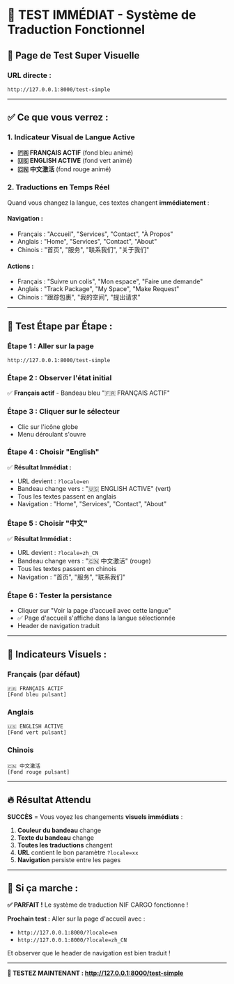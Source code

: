 # 🎯 **TEST IMMÉDIAT - Système de Traduction Fonctionnel**

## 🚀 **Page de Test Super Visuelle**

### **URL directe :**
```
http://127.0.0.1:8000/test-simple
```

---

## ✅ **Ce que vous verrez :**

### **1. Indicateur Visual de Langue Active**
- **🇫🇷 FRANÇAIS ACTIF** (fond bleu animé)
- **🇺🇸 ENGLISH ACTIVE** (fond vert animé) 
- **🇨🇳 中文激活** (fond rouge animé)

### **2. Traductions en Temps Réel**
Quand vous changez la langue, ces textes changent **immédiatement** :

#### **Navigation :**
- Français : "Accueil", "Services", "Contact", "À Propos"
- Anglais : "Home", "Services", "Contact", "About" 
- Chinois : "首页", "服务", "联系我们", "关于我们"

#### **Actions :**
- Français : "Suivre un colis", "Mon espace", "Faire une demande"
- Anglais : "Track Package", "My Space", "Make Request"
- Chinois : "跟踪包裹", "我的空间", "提出请求"

---

## 🧪 **Test Étape par Étape :**

### **Étape 1 :** Aller sur la page
```
http://127.0.0.1:8000/test-simple
```

### **Étape 2 :** Observer l'état initial
✅ **Français actif** - Bandeau bleu "🇫🇷 FRANÇAIS ACTIF"

### **Étape 3 :** Cliquer sur le sélecteur
- Clic sur l'icône globe
- Menu déroulant s'ouvre

### **Étape 4 :** Choisir "English"  
✅ **Résultat Immédiat :**
- URL devient : `?locale=en`
- Bandeau change vers : "🇺🇸 ENGLISH ACTIVE" (vert)
- Tous les textes passent en anglais
- Navigation : "Home", "Services", "Contact", "About"

### **Étape 5 :** Choisir "中文"
✅ **Résultat Immédiat :**
- URL devient : `?locale=zh_CN`
- Bandeau change vers : "🇨🇳 中文激活" (rouge)
- Tous les textes passent en chinois
- Navigation : "首页", "服务", "联系我们"

### **Étape 6 :** Tester la persistance
- Cliquer sur "Voir la page d'accueil avec cette langue"
- ✅ Page d'accueil s'affiche dans la langue sélectionnée
- Header de navigation traduit

---

## 🎨 **Indicateurs Visuels :**

### **Français (par défaut)**
```
🇫🇷 FRANÇAIS ACTIF
[Fond bleu pulsant]
```

### **Anglais**  
```
🇺🇸 ENGLISH ACTIVE
[Fond vert pulsant]
```

### **Chinois**
```
🇨🇳 中文激活  
[Fond rouge pulsant]
```

---

## 🔥 **Résultat Attendu**

**SUCCÈS** = Vous voyez les changements **visuels immédiats** :
1. **Couleur du bandeau** change
2. **Texte du bandeau** change  
3. **Toutes les traductions** changent
4. **URL** contient le bon paramètre `?locale=xx`
5. **Navigation** persiste entre les pages

---

## 🎯 **Si ça marche :**

**✅ PARFAIT !** Le système de traduction NIF CARGO fonctionne !

**Prochain test :** Aller sur la page d'accueil avec : 
- `http://127.0.0.1:8000/?locale=en`
- `http://127.0.0.1:8000/?locale=zh_CN`

Et observer que le header de navigation est bien traduit !

---

**🚀 TESTEZ MAINTENANT : http://127.0.0.1:8000/test-simple**
